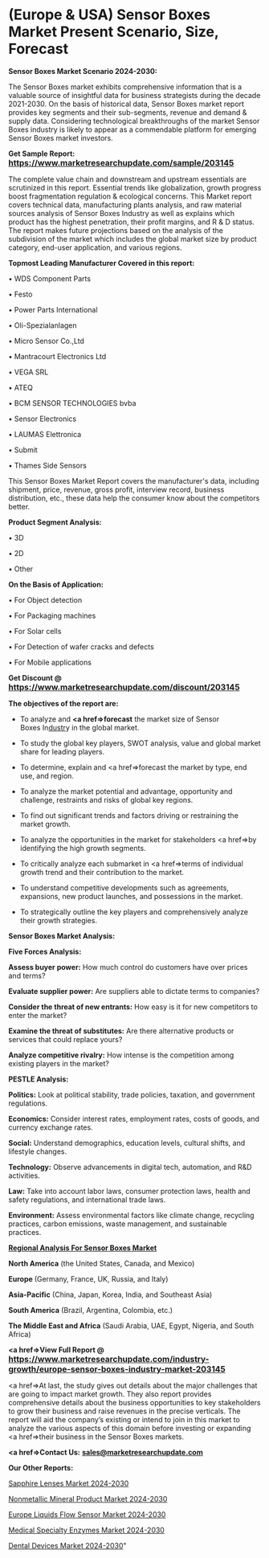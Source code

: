 # (Europe & USA) Sensor Boxes Market Present Scenario, Size, Forecast

<strong>Sensor Boxes Market Scenario 2024-2030:</strong>

The Sensor Boxes market exhibits comprehensive information that is a valuable source of insightful data for business strategists during the decade 2021-2030. On the basis of historical data, Sensor Boxes market report provides key segments and their sub-segments, revenue and demand &amp; supply data. Considering technological breakthroughs of the market Sensor Boxes industry is likely to appear as a commendable platform for emerging Sensor Boxes market investors.

<strong>Get Sample Report: <a href=https://www.marketresearchupdate.com/sample/203145><font size=3 color=#0000ff>https://www.marketresearchupdate.com/sample/203145</font></a></strong>

The complete value chain and downstream and upstream essentials are scrutinized in this report. Essential trends like globalization, growth progress boost fragmentation regulation &amp; ecological concerns. This Market report covers technical data, manufacturing plants analysis, and raw material sources analysis of Sensor Boxes Industry as well as explains which product has the highest penetration, their profit margins, and R & D status. The report makes future projections based on the analysis of the subdivision of the market which includes the global market size by product category, end-user application, and various regions.

<strong>Topmost Leading Manufacturer Covered in this report:</strong>

• WDS Component Parts

• Festo

• Power Parts International

• Oli-Spezialanlagen

• Micro Sensor Co.,Ltd

• Mantracourt Electronics Ltd

• VEGA SRL

• ATEQ

• BCM SENSOR TECHNOLOGIES bvba

• Sensor Electronics

• LAUMAS Elettronica

• Submit

• Thames Side Sensors

This Sensor Boxes Market Report covers the manufacturer's data, including shipment, price, revenue, gross profit, interview record, business distribution, etc., these data help the consumer know about the competitors better.

<strong>Product Segment Analysis: </strong>

• 3D

• 2D

• Other

<strong>On the Basis of Application:</strong>

• For Object detection

• For Packaging machines

• For Solar cells

• For Detection of wafer cracks and defects

• For Mobile applications

<strong>Get Discount @ <a href=https://www.marketresearchupdate.com/discount/203145><font size=3 color=#0000ff>https://www.marketresearchupdate.com/discount/203145</font></a></strong>

<strong><b>The objectives of the report are:</b></strong>

- To analyze and <strong><a href=><strong>forecast</strong></a></strong> the market size of Sensor Boxes In<a href=ASDF991299>dustr</a>y in the global market.

- To study the global key players, SWOT analysis, value and global market share for leading players.

- To determine, explain and <a href=>forecast</a> the market by type, end use, and region.

- To analyze the market potential and advantage, opportunity and challenge, restraints and risks of global key regions.

- To find out significant trends and factors driving or restraining the market growth.

- To analyze the opportunities in the market for stakeholders <a href=>by</a> identifying the high growth segments.

- To critically analyze each submarket in <a href=>terms</a> of individual growth trend and their contribution to the market.

- To understand competitive developments such as agreements, expansions, new product launches, and possessions in the market.

- To strategically outline the key players and comprehensively analyze their growth strategies.

<strong>Sensor Boxes Market Analysis:</strong>

<strong>Five Forces Analysis:</strong>

<strong>Assess buyer power:</strong> How much control do customers have over prices and terms?

<strong>Evaluate supplier power:</strong> Are suppliers able to dictate terms to companies?

<strong>Consider the threat of new entrants:</strong> How easy is it for new competitors to enter the market?

<strong>Examine the threat of substitutes:</strong> Are there alternative products or services that could replace yours?

<strong>Analyze competitive rivalry:</strong> How intense is the competition among existing players in the market?

<strong>PESTLE Analysis:</strong>

<strong>Politics:</strong> Look at political stability, trade policies, taxation, and government regulations.

<strong>Economics:</strong> Consider interest rates, employment rates, costs of goods, and currency exchange rates.

<strong>Social:</strong> Understand demographics, education levels, cultural shifts, and lifestyle changes.

<strong>Technology:</strong> Observe advancements in digital tech, automation, and R&D activities.

<strong>Law:</strong> Take into account labor laws, consumer protection laws, health and safety regulations, and international trade laws.

<strong>Environment:</strong> Assess environmental factors like climate change, recycling practices, carbon emissions, waste management, and sustainable practices.

<strong><u><b>Regional Analysis For Sensor Boxes Market</b></u></strong>

<strong><b>North America</b></strong> (the United States, Canada, and Mexico)

<strong><b>Europe </b></strong>(Germany, France, UK, Russia, and Italy)

<strong><b>Asia-Pacific</b></strong> (China, Japan, Korea, India, and Southeast Asia)

<strong><b>South America</b></strong> (Brazil, Argentina, Colombia, etc.)

<strong><b>The Middle East and Africa</b></strong> (Saudi Arabia, UAE, Egypt, Nigeria, and South Africa)

<strong><a href=>View Full Report</a> @ <a href=https://www.marketresearchupdate.com/industry-growth/europe-sensor-boxes-industry-market-203145><font size=3 color=#0000ff>https://www.marketresearchupdate.com/industry-growth/europe-sensor-boxes-industry-market-203145</font></a></strong>

<a href=>At last,</a> the study gives out details about the major challenges that are going to impact market growth. They also report provides comprehensive details about the business opportunities to key stakeholders to grow their business and raise revenues in the precise verticals. The report will aid the company’s existing or intend to join in this market to analyze the various aspects of this domain before investing or expanding <a href=>their</a> business in the Sensor Boxes markets.

<strong><a href=>Contact Us:</a></strong>
<strong>sales@marketresearchupdate.com</strong>

<strong>Our Other Reports:</strong>

<a href=https://www.linkedin.com/pulse/sapphire-lenses-market-2023-top-key-players>Sapphire Lenses Market 2024-2030</a>

<a href=https://www.linkedin.com/pulse/nonmetallic-mineral-product-market-size-trends>Nonmetallic Mineral Product Market 2024-2030</a>

<a href=https://www.linkedin.com/pulse/europe-liquids-flow-sensor-market-2023-demand-future>Europe Liquids Flow Sensor Market 2024-2030</a>

<a href=https://www.linkedin.com/pulse/medical-specialty-enzymes-market-advancing-dpnff/>Medical Specialty Enzymes Market 2024-2030</a>

<a href=https://medium.com/@kagwadeaishwarya392/dental-devices-market-demand-and-future-scope-with-top-key-players-company-i-company-ii-f0add70d34a4>Dental Devices Market 2024-2030</a>"
